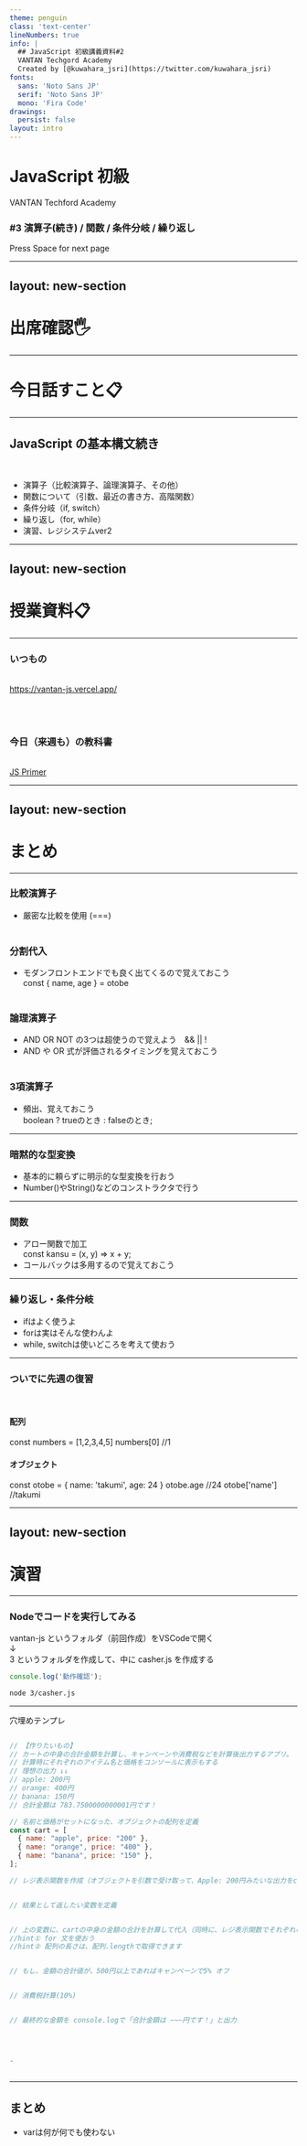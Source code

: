 ```yaml
---
theme: penguin
class: 'text-center'
lineNumbers: true
info: |
  ## JavaScript 初級講義資料#2
  VANTAN Techgord Academy
  Created by [@kuwahara_jsri](https://twitter.com/kuwahara_jsri)
fonts:
  sans: 'Noto Sans JP'
  serif: 'Noto Sans JP'
  mono: 'Fira Code'
drawings:
  persist: false
layout: intro
---
```


# JavaScript 初級

VANTAN Techford Academy

### #3 演算子(続き) / 関数 / 条件分岐 / 繰り返し
<div class="pt-12">
  <span @click="$slidev.nav.next" class="px-2 py-1 rounded cursor-pointer" hover="bg-white bg-opacity-10">
    Press Space for next page <carbon:arrow-right class="inline"/>
  </span>
</div>

---
layout: new-section
---

# 出席確認🖐

---

# 今日話すこと📋

---

## JavaScript の基本構文続き

<br>


- 演算子（比較演算子、論理演算子、その他）
- 関数について（引数、最近の書き方、高階関数）
- 条件分岐（if, switch）
- 繰り返し（for, while）
- 演習、レジシステムver2

---
layout: new-section
---
# 授業資料📋

---

### いつもの
<br>
<a href="https://vantan-js.vercel.app/" target="_blank">https://vantan-js.vercel.app/</a>

<br><br>

### 今日（来週も）の教科書

<br>

<a target="_blank" href="https://jsprimer.net/" class="px-2 py-1 rounded cursor-pointer" hover="bg-white bg-opacity-10">
  JS Primer<carbon:arrow-right class="inline"/>
</a>

---
layout: new-section
---

# まとめ

---

### 比較演算子
- 厳密な比較を使用 (===)
<br><br>

### 分割代入
- モダンフロントエンドでも良く出てくるので覚えておこう<br>
const { name, age } = otobe
<br><br>

### 論理演算子
- AND OR NOT の3つは超使うので覚えよう　&& || !
- AND や OR 式が評価されるタイミングを覚えておこう
<br><br>

### 3項演算子
- 頻出、覚えておこう<br> boolean ? trueのとき : falseのとき;

---

### 暗黙的な型変換
- 基本的に頼らずに明示的な型変換を行おう
- Number()やString()などのコンストラクタで行う

---

### 関数
- アロー関数で加工　<br>const kansu = (x, y) => x + y;
- コールバックは多用するので覚えておこう

---

### 繰り返し・条件分岐
- ifはよく使うよ
- forは実はそんな使わんよ
- while, switchは使いどころを考えて使おう

---

### ついでに先週の復習
<br>

#### 配列

const numbers = [1,2,3,4,5]
numbers[0] //1

#### オブジェクト
const otobe = {
  name: 'takumi',
  age: 24
}
otobe.age //24
otobe['name'] //takumi

---
layout: new-section
---

# 演習

---

### Nodeでコードを実行してみる
vantan-js というフォルダ（前回作成）をVSCodeで開く<br>
↓<br>
3 というフォルダを作成して、中に casher.js を作成する

```javascript
console.log('動作確認');
```

```bash
node 3/casher.js
```

---

穴埋めテンプレ

<div class="h-lg" style="overflow: scroll;">

```javascript
// 【作りたいもの】
// カートの中身の合計金額を計算し、キャンペーンや消費税などを計算後出力するアプリ。
// 計算時にそれぞれのアイテム名と価格をコンソールに表示もする
// 理想の出力 ↓↓
// apple: 200円
// orange: 400円
// banana: 150円
// 合計金額は 783.7500000000001円です！

// 名前と価格がセットになった、オブジェクトの配列を定義
const cart = [
  { name: "apple", price: "200" },
  { name: "orange", price: "400" },
  { name: "banana", price: "150" },
];

// レジ表示関数を作成（オブジェクトを引数で受け取って、Apple: 200円みたいな出力をconsole.logで行う、返り値はなし）


// 結果として返したい変数を定義


// 上の変数に、cartの中身の金額の合計を計算して代入（同時に、レジ表示関数でそれぞれのアイテムのログを出す）
//hint① for 文を使おう
//hint② 配列の長さは、配列.lengthで取得できます


// もし、金額の合計値が、500円以上であればキャンペーンで5% オフ


// 消費税計算(10%)


// 最終的な金額を console.logで「合計金額は ~~~円です！」と出力




-
```

</div>

---

## まとめ

- varは何が何でも使わない
